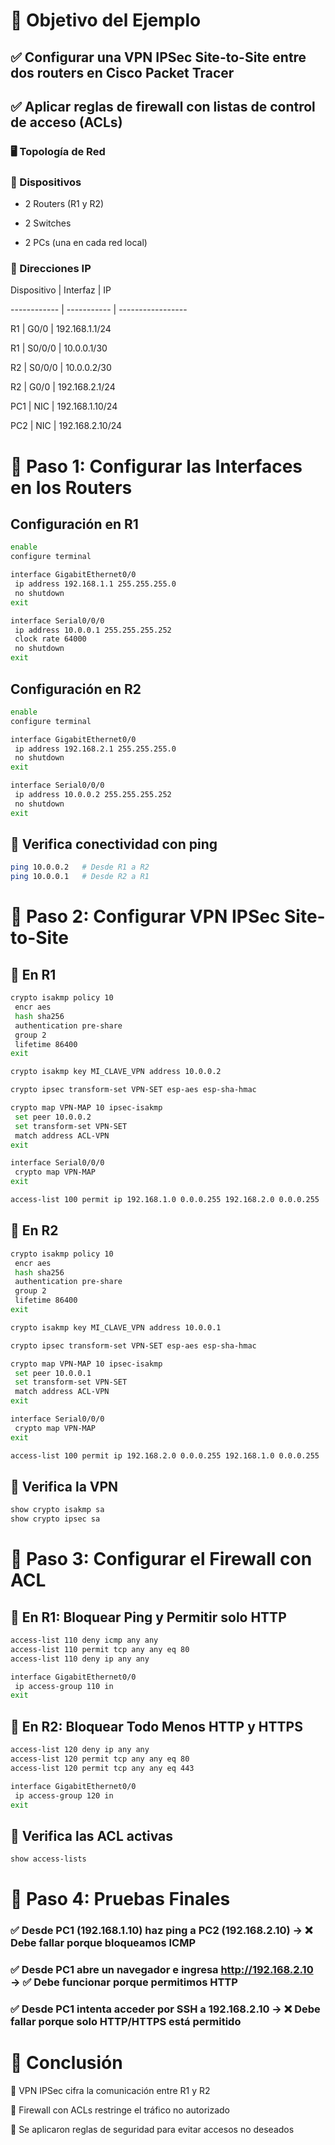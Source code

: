 # 🔹 Objetivo del Ejemplo

## ✅ Configurar una VPN IPSec Site-to-Site entre dos routers en Cisco Packet Tracer

## ✅ Aplicar reglas de firewall con listas de control de acceso (ACLs)

### 🖥️ Topología de Red

### 📌 Dispositivos

- 2 Routers (R1 y R2)

- 2 Switches

- 2 PCs (una en cada red local)

### 📌 Direcciones IP

Dispositivo  | Interfaz     | IP

------------ | ----------- | -----------------

R1          | G0/0        | 192.168.1.1/24

R1          | S0/0/0      | 10.0.0.1/30

R2          | S0/0/0      | 10.0.0.2/30

R2          | G0/0        | 192.168.2.1/24

PC1         | NIC         | 192.168.1.10/24

PC2         | NIC         | 192.168.2.10/24

# 🔹 Paso 1: Configurar las Interfaces en los Routers

## Configuración en R1

```sh
enable
configure terminal

interface GigabitEthernet0/0
 ip address 192.168.1.1 255.255.255.0
 no shutdown
exit

interface Serial0/0/0
 ip address 10.0.0.1 255.255.255.252
 clock rate 64000
 no shutdown
exit
```

## Configuración en R2

```sh
enable
configure terminal

interface GigabitEthernet0/0
 ip address 192.168.2.1 255.255.255.0
 no shutdown
exit

interface Serial0/0/0
 ip address 10.0.0.2 255.255.255.252
 no shutdown
exit
```

## 📌 Verifica conectividad con ping

```sh
ping 10.0.0.2   # Desde R1 a R2
ping 10.0.0.1   # Desde R2 a R1
```

# 🔹 Paso 2: Configurar VPN IPSec Site-to-Site

## 📌 En R1

```sh
crypto isakmp policy 10
 encr aes
 hash sha256
 authentication pre-share
 group 2
 lifetime 86400
exit

crypto isakmp key MI_CLAVE_VPN address 10.0.0.2

crypto ipsec transform-set VPN-SET esp-aes esp-sha-hmac

crypto map VPN-MAP 10 ipsec-isakmp
 set peer 10.0.0.2
 set transform-set VPN-SET
 match address ACL-VPN
exit

interface Serial0/0/0
 crypto map VPN-MAP
exit

access-list 100 permit ip 192.168.1.0 0.0.0.255 192.168.2.0 0.0.0.255
```

## 📌 En R2

```sh
crypto isakmp policy 10
 encr aes
 hash sha256
 authentication pre-share
 group 2
 lifetime 86400
exit

crypto isakmp key MI_CLAVE_VPN address 10.0.0.1

crypto ipsec transform-set VPN-SET esp-aes esp-sha-hmac

crypto map VPN-MAP 10 ipsec-isakmp
 set peer 10.0.0.1
 set transform-set VPN-SET
 match address ACL-VPN
exit

interface Serial0/0/0
 crypto map VPN-MAP
exit

access-list 100 permit ip 192.168.2.0 0.0.0.255 192.168.1.0 0.0.0.255
```

## 📌 Verifica la VPN

```sh
show crypto isakmp sa
show crypto ipsec sa
```

# 🔹 Paso 3: Configurar el Firewall con ACL

## 📌 En R1: Bloquear Ping y Permitir solo HTTP

```sh
access-list 110 deny icmp any any
access-list 110 permit tcp any any eq 80
access-list 110 deny ip any any

interface GigabitEthernet0/0
 ip access-group 110 in
exit
```

## 📌 En R2: Bloquear Todo Menos HTTP y HTTPS

```sh
access-list 120 deny ip any any
access-list 120 permit tcp any any eq 80
access-list 120 permit tcp any any eq 443

interface GigabitEthernet0/0
 ip access-group 120 in
exit
```

## 📌 Verifica las ACL activas

```sh
show access-lists
```

# 🔹 Paso 4: Pruebas Finales

### ✅ Desde PC1 (192.168.1.10) haz ping a PC2 (192.168.2.10) → ❌ Debe fallar porque bloqueamos ICMP

### ✅ Desde PC1 abre un navegador e ingresa <http://192.168.2.10> → ✅ Debe funcionar porque permitimos HTTP

### ✅ Desde PC1 intenta acceder por SSH a 192.168.2.10 → ❌ Debe fallar porque solo HTTP/HTTPS está permitido

# 📌 Conclusión

🔹 VPN IPSec cifra la comunicación entre R1 y R2

🔹 Firewall con ACLs restringe el tráfico no autorizado

🔹 Se aplicaron reglas de seguridad para evitar accesos no deseados
